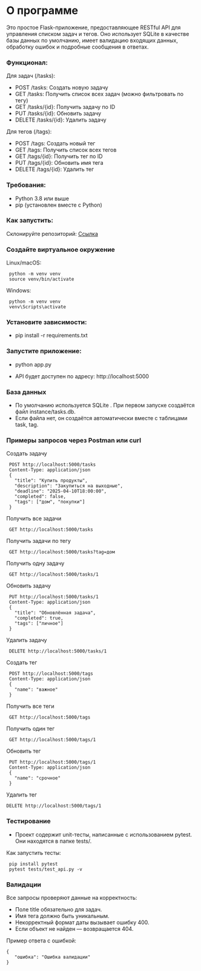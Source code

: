 # О программе
Это простое Flask-приложение, предоставляющее RESTful API для управления списком задач и тегов. Оно использует SQLite в качестве базы данных по умолчанию, имеет валидацию входящих данных, обработку ошибок и подробные сообщения в ответах.

### Функционал:

Для задач (/tasks):
- POST /tasks: Создать новую задачу
- GET /tasks: Получить список всех задач (можно фильтровать по тегу)
- GET /tasks/{id}: Получить задачу по ID
- PUT /tasks/{id}: Обновить задачу
- DELETE /tasks/{id}: Удалить задачу
  
Для тегов (/tags):
- POST /tags: Создать новый тег
- GET /tags: Получить список всех тегов
- GET /tags/{id}: Получить тег по ID
- PUT /tags/{id}: Обновить имя тега
- DELETE /tags/{id}: Удалить тег

### Требования:
- Python 3.8 или выше
- pip (установлен вместе с Python)

### Как запустить:

 Склонируйте репозиторий: 
 [Ссылка]([https://github.com/vmangos/wiki](https://github.com/KinLab666/Test_Programm.git))

### Создайте виртуальное окружение

Linux/macOS:
```
 python -m venv venv
 source venv/bin/activate
```
Windows:
```
 python -m venv venv
 venv\Scripts\activate
```
### Установите зависимости:

- pip install -r requirements.txt

### Запустите приложение:

- python app.py

- API будет доступен по адресу: http://localhost:5000

### База данных

- По умолчанию используется SQLite . При первом запуске создаётся файл instance/tasks.db.
- Если файла нет, он создаётся автоматически вместе с таблицами task, tag.

### Примеры запросов через Postman или curl

Создать задачу
```
 POST http://localhost:5000/tasks
 Content-Type: application/json
 {
   "title": "Купить продукты",
   "description": "Закупиться на выходные",
   "deadline": "2025-04-10T18:00:00",
   "completed": false,
   "tags": ["дом", "покупки"]
 }
```
Получить все задачи
```
 GET http://localhost:5000/tasks
```
Получить задачи по тегу
```
 GET http://localhost:5000/tasks?tag=дом
```
Получить одну задачу
```
 GET http://localhost:5000/tasks/1
```
Обновить задачу
```
 PUT http://localhost:5000/tasks/1
 Content-Type: application/json
 {
   "title": "Обновлённая задача",
   "completed": true,
   "tags": ["личное"]
 }
```
Удалить задачу
```
 DELETE http://localhost:5000/tasks/1
```
Создать тег
```
 POST http://localhost:5000/tags
 Content-Type: application/json
 {
   "name": "важное"
 }
```
Получить все теги
```
 GET http://localhost:5000/tags
```
Получить один тег
```
 GET http://localhost:5000/tags/1
```
Обновить тег
```
 PUT http://localhost:5000/tags/1
 Content-Type: application/json
 {
   "name": "срочное"
 }
```
 Удалить тег
 ```
 DELETE http://localhost:5000/tags/1
```
### Тестирование
- Проект содержит unit-тесты, написанные с использованием pytest. Они находятся в папке tests/.

Как запустить тесты:
```
 pip install pytest
 pytest tests/test_api.py -v
```
### Валидации
 Все запросы проверяют данные на корректность:
- Поле title обязательно для задач.
- Имя тега должно быть уникальным.
- Некорректный формат даты вызывает ошибку 400.
- Если объект не найден — возвращается 404.

Пример ответа с ошибкой:
```
{
   "ошибка": "Ошибка валидации"
}
```
